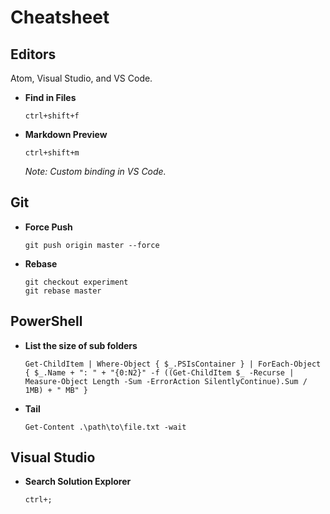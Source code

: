 # Cheatsheet

## Editors

Atom, Visual Studio, and VS Code.

- **Find in Files**

  `ctrl+shift+f`

- **Markdown Preview**

  `ctrl+shift+m`

  *Note: Custom binding in VS Code.*

## Git

- **Force Push**

  ```
  git push origin master --force
  ```

- **Rebase**

  ```
  git checkout experiment
  git rebase master
  ```

## PowerShell

- **List the size of sub folders**

  ```
  Get-ChildItem | Where-Object { $_.PSIsContainer } | ForEach-Object { $_.Name + ": " + "{0:N2}" -f ((Get-ChildItem $_ -Recurse | Measure-Object Length -Sum -ErrorAction SilentlyContinue).Sum / 1MB) + " MB" }
  ```

- **Tail**

  ```
  Get-Content .\path\to\file.txt -wait
  ```

## Visual Studio

- **Search Solution Explorer**

  `ctrl+;`
